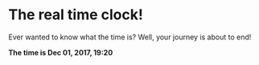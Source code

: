 # The real time clock!

Ever wanted to know what the time is? Well, your journey is about to end!

**The time is Dec 01, 2017, 19:20**